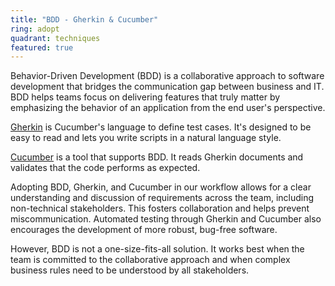 ```yaml
---
title: "BDD - Gherkin & Cucumber"
ring: adopt
quadrant: techniques
featured: true
---
```


Behavior-Driven Development (BDD) is a collaborative approach to software development that bridges the communication gap between business and IT. BDD helps teams focus on delivering features that truly matter by emphasizing the behavior of an application from the end user's perspective.

[Gherkin](https://cucumber.io/docs/gherkin/) is Cucumber's language to define test cases. It's designed to be easy to read and lets you write scripts in a natural language style.

[Cucumber](https://cucumber.io/) is a tool that supports BDD. It reads Gherkin documents and validates that the code performs as expected.

Adopting BDD, Gherkin, and Cucumber in our workflow allows for a clear understanding and discussion of requirements across the team, including non-technical stakeholders. This fosters collaboration and helps prevent miscommunication. Automated testing through Gherkin and Cucumber also encourages the development of more robust, bug-free software.

However, BDD is not a one-size-fits-all solution. It works best when the team is committed to the collaborative approach and when complex business rules need to be understood by all stakeholders.
